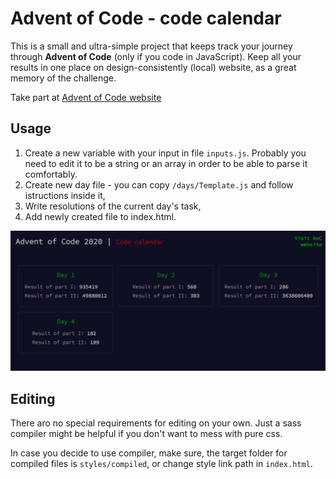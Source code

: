 # Advent of Code - code calendar

This is a small and ultra-simple project that keeps track your journey through **Advent of Code** (only if you code in JavaScript). Keep all your results in one place on design-consistently (local) website, as a great memory of the challenge.

Take part at [Advent of Code website](https://adventofcode.com/)

## Usage

1. Create a new variable with your input in file `inputs.js`. Probably you need to edit it to be a string or an array in order to be able to parse it comfortably.
1. Create new day file - you can copy `/days/Template.js` and follow istructions inside it,
1. Write resolutions of the current day's task,
1. Add newly created file to index.html.

![Example](./assets/example.png)

## Editing

There aro no special requirements for editing on your own. Just a sass compiler might be helpful if you don't want to mess with pure css. 

In case you decide to use compiler, make sure, the target folder for compiled files is `styles/compiled`, or change style link path in `index.html`.
